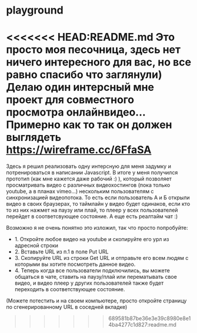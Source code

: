 playground
==========
<<<<<<< HEAD:README.md
Это просто моя песочница, здесь нет ничего интересного для вас, но все равно спасибо что заглянули)
Делаю один интерсный мне проект для совместного просмотра онлайнвидео...
Примерно как то так он должен выглядеть https://wireframe.cc/6FfaSA
=======
Здесь я решил реализовать одну интерсную для меня задумку и потренироваться в написании Javascript. В итоге у меня получился прототип (как мне кажется даже рабочий :) ), который позволяет просматривать видео с различных видеохостингов (пока только youtube, а в планах vimeo...) нескольким пользователям с синхронизацией видеопотока. То есть если пользователь А и Б открыли видео в своих браузерах, то таймлайн у видео будет одинаков, если кто то из них нажмет на паузу или плай, то плеер у всех пользователей перейдет в соответсвующее состояние. А еще есть реалтайм чат :)

Возможно я не очень понятно это изложил, так что просто попробуйте:
<ul>
<li>1. Откройте любое видео на youtube и скопируйте его урл из адресной строки</li>
<li>2. Вставьте URL из п.1 в поле Put URL</li>
<li>3. Скопируйте URL из строки Get URL и отправьте его всем людям с которыми вы хотите посмотреть данное видео.</li>
<li>4. Теперь когда все пользователи подключились, вы можете общаться в чате, ставить на паузу/плай или перематывать свое видео, и видео плеер у других пользователей также будет переходить в соответствующее состояние.</li>
</ul>
(Можете потестить и на своем компьютере, просто откройте страницу по сгенерированному URL в соседней вкладке)

>>>>>>> 689581b87be36e3e39c8980e8e14ba4277c1d827:readme.md
